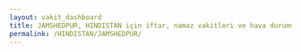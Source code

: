 ```yaml
---
layout: vakit_dashboard
title: JAMSHEDPUR, HINDISTAN için iftar, namaz vakitleri ve hava durumu - ilçe/eyalet seç
permalink: /HINDISTAN/JAMSHEDPUR/
---
```


<script type="text/javascript">
  var GLOBAL_COUNTRY = 'HINDISTAN';
  var GLOBAL_CITY = 'JAMSHEDPUR';
  var GLOBAL_STATE = '';
  var lat = 72;
  var lon = 21;
</script>
